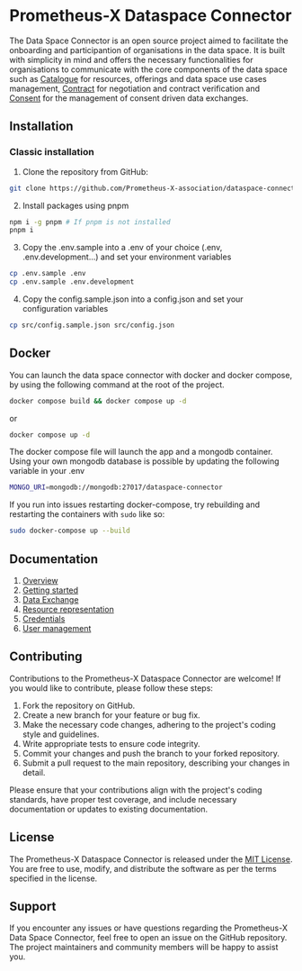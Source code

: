 # Prometheus-X Dataspace Connector

The Data Space Connector is an open source project aimed to facilitate the onboarding and participantion of organisations in the data space. It is built with simplicity in mind and offers the necessary functionalities for organisations to communicate with the core components of the data space such as [Catalogue](https://github.com/Prometheus-X-association/catalog-api) for resources, offerings and data space use cases management, [Contract](https://github.com/Prometheus-X-association/contract-manager) for negotiation and contract verification and [Consent](https://github.com/Prometheus-X-association/consent-manager) for the management of consent driven data exchanges.

## Installation

### Classic installation

1. Clone the repository from GitHub:
```bash
git clone https://github.com/Prometheus-X-association/dataspace-connector.git
```
2. Install packages using pnpm
```bash
npm i -g pnpm # If pnpm is not installed
pnpm i
```
3. Copy the .env.sample into a .env of your choice (.env, .env.development...) and set your environment variables
```bash
cp .env.sample .env
cp .env.sample .env.development
```
4. Copy the config.sample.json into a config.json and set your configuration variables
```bash
cp src/config.sample.json src/config.json
```

## Docker
You can launch the data space connector with docker and docker compose, by using the following command at the root of the project.
```bash
docker compose build && docker compose up -d
```
or

```bash
docker compose up -d
```
The docker compose file will launch the app and a mongodb container.
Using your own mongodb database is possible by updating the following variable in your .env
```bash
MONGO_URI=mongodb://mongodb:27017/dataspace-connector
```
If you run into issues restarting docker-compose, try rebuilding and restarting the containers with `sudo` like so: 
```bash
sudo docker-compose up --build
```

## Documentation

1. [Overview](./docs/OVERVIEW.md)
2. [Getting started](./docs/GETTING_STARTED.md)
3. [Data Exchange](./docs/DATA_EXCHANGE.md)
4. [Resource representation](./docs/RESOURCE_REPRESENTATION.md)
5. [Credentials](./docs/CREDENTIALS.md)
6. [User management](./docs/USER_MANAGEMENT.md)

## Contributing

Contributions to the Prometheus-X Dataspace Connector are welcome! If you would like to contribute, please follow these steps:

1. Fork the repository on GitHub.
2. Create a new branch for your feature or bug fix.
3. Make the necessary code changes, adhering to the project's coding style and guidelines.
4. Write appropriate tests to ensure code integrity.
5. Commit your changes and push the branch to your forked repository.
6. Submit a pull request to the main repository, describing your changes in detail.

Please ensure that your contributions align with the project's coding standards, have proper test coverage, and include necessary documentation or updates to existing documentation.

## License

The Prometheus-X Dataspace Connector is released under the [MIT License](LICENSE). You are free to use, modify, and distribute the software as per the terms specified in the license.

## Support

If you encounter any issues or have questions regarding the Prometheus-X Data Space Connector, feel free to open an issue on the GitHub repository. The project maintainers and community members will be happy to assist you.